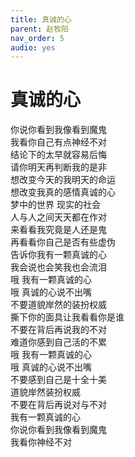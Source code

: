 ```yaml
---
title: 真诚的心
parent: 赵牧阳
nav_order: 5
audio: yes
---
```


# 真诚的心

你说你看到我像看到魔鬼  
我看你自己有点神经不对  
结论下的太早就容易后悔  
请你明天再判断我的是非  
想改变今天的我明天的命运  
想改变我真的感情真诚的心  
梦中的世界 现实的社会  
人与人之间天天都在作对  
来看看我究竟是人还是鬼  
再看看你自己是否有些虚伪  
告诉你我有一颗真诚的心  
我会说也会笑我也会流泪  
哦 我有一颗真诚的心  
哦 真诚的心说不出嘴  
不要道貌岸然的装扮权威  
撕下你的面具让我看看你是谁  
不要在背后再说我的不对  
难道你感到自己活的不累  
哦 我有一颗真诚的心  
哦 真诚的心说不出嘴  
不要感到自己是十全十美  
道貌岸然装扮权威  
不要在背后再说对与不对  
我有一颗真诚的心  
你说你看到我像看到魔鬼  
我看你神经不对